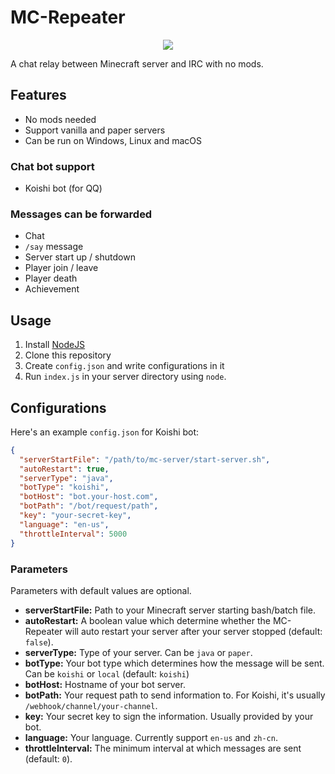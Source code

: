 # MC-Repeater

<p align="center"><img src="https://user-images.githubusercontent.com/20534082/69478424-119c6200-0e2d-11ea-979b-cafd2d1daf49.png"/></p>

A chat relay between Minecraft server and IRC with no mods.

## Features

+ No mods needed
+ Support vanilla and paper servers
+ Can be run on Windows, Linux and macOS

### Chat bot support

+ Koishi bot (for QQ)

### Messages can be forwarded

+ Chat
+ `/say` message
+ Server start up / shutdown
+ Player join / leave
+ Player death
+ Achievement

## Usage

1. Install [NodeJS](https://nodejs.org/)
2. Clone this repository
3. Create `config.json` and write configurations in it
4. Run `index.js` in your server directory using `node`.

## Configurations

Here's an example `config.json` for Koishi bot:

```json
{
  "serverStartFile": "/path/to/mc-server/start-server.sh",
  "autoRestart": true,
  "serverType": "java",
  "botType": "koishi",
  "botHost": "bot.your-host.com",
  "botPath": "/bot/request/path",
  "key": "your-secret-key",
  "language": "en-us",
  "throttleInterval": 5000
}
```

### Parameters

Parameters with default values are optional.

+ **serverStartFile:** Path to your Minecraft server starting bash/batch file.
+ **autoRestart:** A boolean value which determine whether the MC-Repeater will auto restart your server after your server stopped (default: `false`).
+ **serverType:** Type of your server. Can be `java` or `paper`.
+ **botType:** Your bot type which determines how the message will be sent. Can be `koishi` or `local` (default: `koishi`)
+ **botHost:** Hostname of your bot server.
+ **botPath:** Your request path to send information to. For Koishi, it's usually `/webhook/channel/your-channel`.
+ **key:** Your secret key to sign the information. Usually provided by your bot.
+ **language:** Your language. Currently support `en-us` and `zh-cn`.
+ **throttleInterval:** The minimum interval at which messages are sent (default: `0`).

